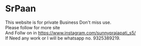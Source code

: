 # SrPaan
This website is for private Business Don't miss use. <br>
Please follow for more site <br>
And Follw on in https://www.instagram.com/sunnyprajapati_s5/ <br>
If Need any work or I will be whatsapp no. 9325389219.
